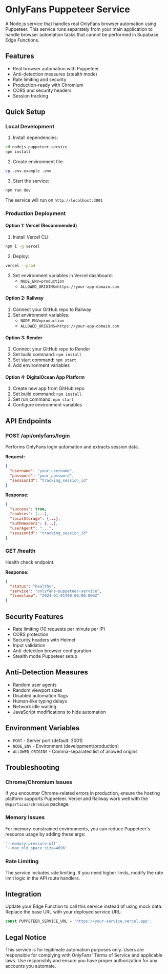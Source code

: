 # OnlyFans Puppeteer Service

A Node.js service that handles real OnlyFans browser automation using Puppeteer. This service runs separately from your main application to handle browser automation tasks that cannot be performed in Supabase Edge Functions.

## Features

- Real browser automation with Puppeteer
- Anti-detection measures (stealth mode)
- Rate limiting and security
- Production-ready with Chromium
- CORS and security headers
- Session tracking

## Quick Setup

### Local Development

1. Install dependencies:
```bash
cd nodejs-puppeteer-service
npm install
```

2. Create environment file:
```bash
cp .env.example .env
```

3. Start the service:
```bash
npm run dev
```

The service will run on `http://localhost:3001`

### Production Deployment

#### Option 1: Vercel (Recommended)

1. Install Vercel CLI:
```bash
npm i -g vercel
```

2. Deploy:
```bash
vercel --prod
```

3. Set environment variables in Vercel dashboard:
   - `NODE_ENV=production`
   - `ALLOWED_ORIGINS=https://your-app-domain.com`

#### Option 2: Railway

1. Connect your GitHub repo to Railway
2. Set environment variables:
   - `NODE_ENV=production`
   - `ALLOWED_ORIGINS=https://your-app-domain.com`

#### Option 3: Render

1. Connect your GitHub repo to Render
2. Set build command: `npm install`
3. Set start command: `npm start`
4. Add environment variables

#### Option 4: DigitalOcean App Platform

1. Create new app from GitHub repo
2. Set build command: `npm install`
3. Set run command: `npm start`
4. Configure environment variables

## API Endpoints

### POST /api/onlyfans/login

Performs OnlyFans login automation and extracts session data.

**Request:**
```json
{
  "username": "your_username",
  "password": "your_password", 
  "sessionId": "tracking_session_id"
}
```

**Response:**
```json
{
  "success": true,
  "cookies": [...],
  "localStorage": {...},
  "authHeaders": {...},
  "userAgent": "...",
  "sessionId": "tracking_session_id"
}
```

### GET /health

Health check endpoint.

**Response:**
```json
{
  "status": "healthy",
  "service": "onlyfans-puppeteer-service", 
  "timestamp": "2024-01-01T00:00:00.000Z"
}
```

## Security Features

- Rate limiting (10 requests per minute per IP)
- CORS protection
- Security headers with Helmet
- Input validation
- Anti-detection browser configuration
- Stealth mode Puppeteer setup

## Anti-Detection Measures

- Random user agents
- Random viewport sizes
- Disabled automation flags
- Human-like typing delays
- Network idle waiting
- JavaScript modifications to hide automation

## Environment Variables

- `PORT` - Server port (default: 3001)
- `NODE_ENV` - Environment (development/production)
- `ALLOWED_ORIGINS` - Comma-separated list of allowed origins

## Troubleshooting

### Chrome/Chromium Issues
If you encounter Chrome-related errors in production, ensure the hosting platform supports Puppeteer. Vercel and Railway work well with the `@sparticuz/chromium` package.

### Memory Issues
For memory-constrained environments, you can reduce Puppeteer's resource usage by adding these args:
```javascript
'--memory-pressure-off',
'--max_old_space_size=4096'
```

### Rate Limiting
The service includes rate limiting. If you need higher limits, modify the rate limit logic in the API route handlers.

## Integration

Update your Edge Function to call this service instead of using mock data. Replace the base URL with your deployed service URL:

```javascript
const PUPPETEER_SERVICE_URL = 'https://your-service.vercel.app';
```

## Legal Notice

This service is for legitimate automation purposes only. Users are responsible for complying with OnlyFans' Terms of Service and applicable laws. Use responsibly and ensure you have proper authorization for any accounts you automate.